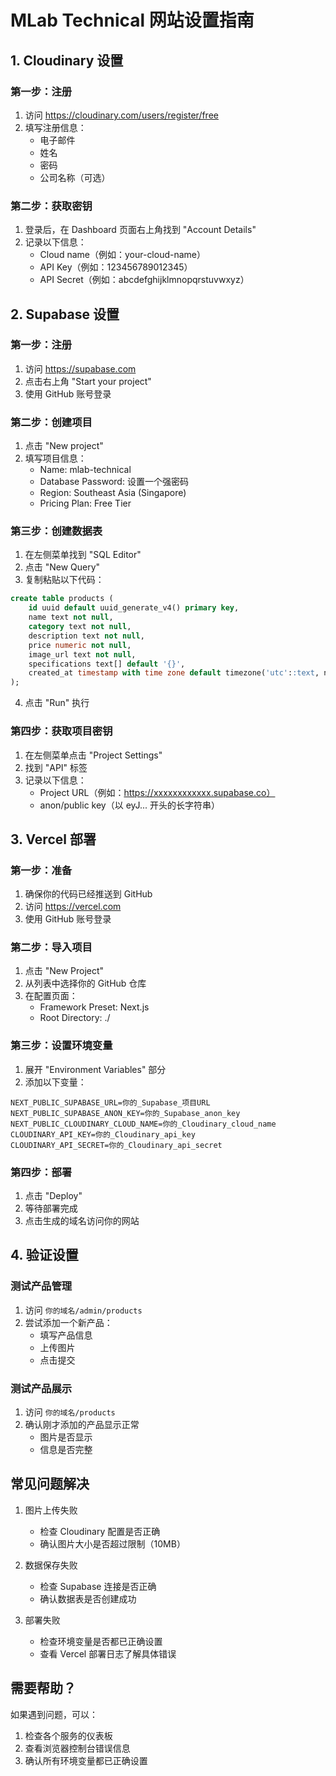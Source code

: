 # MLab Technical 网站设置指南

## 1. Cloudinary 设置
### 第一步：注册
1. 访问 https://cloudinary.com/users/register/free
2. 填写注册信息：
   - 电子邮件
   - 姓名
   - 密码
   - 公司名称（可选）

### 第二步：获取密钥
1. 登录后，在 Dashboard 页面右上角找到 "Account Details"
2. 记录以下信息：
   - Cloud name（例如：your-cloud-name）
   - API Key（例如：123456789012345）
   - API Secret（例如：abcdefghijklmnopqrstuvwxyz）

## 2. Supabase 设置
### 第一步：注册
1. 访问 https://supabase.com
2. 点击右上角 "Start your project"
3. 使用 GitHub 账号登录

### 第二步：创建项目
1. 点击 "New project"
2. 填写项目信息：
   - Name: mlab-technical
   - Database Password: 设置一个强密码
   - Region: Southeast Asia (Singapore)
   - Pricing Plan: Free Tier

### 第三步：创建数据表
1. 在左侧菜单找到 "SQL Editor"
2. 点击 "New Query"
3. 复制粘贴以下代码：
```sql
create table products (
    id uuid default uuid_generate_v4() primary key,
    name text not null,
    category text not null,
    description text not null,
    price numeric not null,
    image_url text not null,
    specifications text[] default '{}',
    created_at timestamp with time zone default timezone('utc'::text, now()) not null
);
```
4. 点击 "Run" 执行

### 第四步：获取项目密钥
1. 在左侧菜单点击 "Project Settings"
2. 找到 "API" 标签
3. 记录以下信息：
   - Project URL（例如：https://xxxxxxxxxxxx.supabase.co）
   - anon/public key（以 eyJ... 开头的长字符串）

## 3. Vercel 部署
### 第一步：准备
1. 确保你的代码已经推送到 GitHub
2. 访问 https://vercel.com
3. 使用 GitHub 账号登录

### 第二步：导入项目
1. 点击 "New Project"
2. 从列表中选择你的 GitHub 仓库
3. 在配置页面：
   - Framework Preset: Next.js
   - Root Directory: ./

### 第三步：设置环境变量
1. 展开 "Environment Variables" 部分
2. 添加以下变量：
```
NEXT_PUBLIC_SUPABASE_URL=你的_Supabase_项目URL
NEXT_PUBLIC_SUPABASE_ANON_KEY=你的_Supabase_anon_key
NEXT_PUBLIC_CLOUDINARY_CLOUD_NAME=你的_Cloudinary_cloud_name
CLOUDINARY_API_KEY=你的_Cloudinary_api_key
CLOUDINARY_API_SECRET=你的_Cloudinary_api_secret
```

### 第四步：部署
1. 点击 "Deploy"
2. 等待部署完成
3. 点击生成的域名访问你的网站

## 4. 验证设置
### 测试产品管理
1. 访问 `你的域名/admin/products`
2. 尝试添加一个新产品：
   - 填写产品信息
   - 上传图片
   - 点击提交

### 测试产品展示
1. 访问 `你的域名/products`
2. 确认刚才添加的产品显示正常
   - 图片是否显示
   - 信息是否完整

## 常见问题解决
1. 图片上传失败
   - 检查 Cloudinary 配置是否正确
   - 确认图片大小是否超过限制（10MB）

2. 数据保存失败
   - 检查 Supabase 连接是否正确
   - 确认数据表是否创建成功

3. 部署失败
   - 检查环境变量是否都已正确设置
   - 查看 Vercel 部署日志了解具体错误

## 需要帮助？
如果遇到问题，可以：
1. 检查各个服务的仪表板
2. 查看浏览器控制台错误信息
3. 确认所有环境变量都已正确设置 